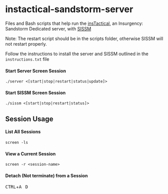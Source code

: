 # instactical-sandstorm-server

Files and Bash scripts that help run the [insTactical](http://info.insTactical.com), an Insurgency: Sandstorm Dedicated server, with [SISSM](https://github.com/schroeder-lvb/sissm "Simple Insurgency Sandstorm Server Manager")

Note: The restart script should be in the scripts folder, otherwise SISSM will not restart properly.

Follow the instructions to install the server and SISSM outlined in the `instructions.txt` file

#### Start Server Screen Session
```
./server <[start|stop|restart|status|update]>
```

#### Start SISSM Screen Session
```
./sissm <[start|stop|restart|status]>
```

## Session Usage
#### List All Sessions
```
screen -ls
```

#### View a Current Session
```
screen -r <session-name>
```

#### Detach (Not terminate) from a Session
<kbd>CTRL</kbd>+<kbd>A</kbd>&nbsp;&nbsp;&nbsp;<kbd>D</kbd>